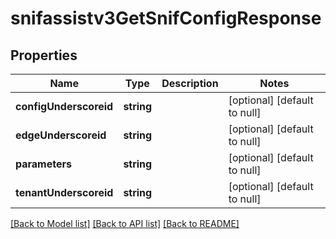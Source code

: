 # snifassistv3GetSnifConfigResponse

## Properties
Name | Type | Description | Notes
------------ | ------------- | ------------- | -------------
**configUnderscoreid** | **string** |  | [optional] [default to null]
**edgeUnderscoreid** | **string** |  | [optional] [default to null]
**parameters** | **string** |  | [optional] [default to null]
**tenantUnderscoreid** | **string** |  | [optional] [default to null]

[[Back to Model list]](../README.md#documentation-for-models) [[Back to API list]](../README.md#documentation-for-api-endpoints) [[Back to README]](../README.md)


